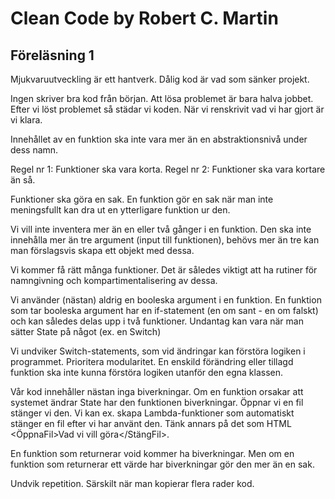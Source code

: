 # Clean Code by Robert C. Martin

## Föreläsning 1

Mjukvaruutveckling är ett hantverk. Dålig kod är vad som sänker projekt.

Ingen skriver bra kod från början. Att lösa problemet är bara halva jobbet. Efter vi löst problemet så städar vi koden. När vi renskrivit vad vi har gjort är vi klara.

Innehållet av en funktion ska inte vara mer än en abstraktionsnivå under dess namn.

Regel nr 1: Funktioner ska vara korta.
Regel nr 2: Funktioner ska vara kortare än så.

Funktioner ska göra en sak. En funktion gör en sak när man inte meningsfullt kan dra ut en ytterligare funktion ur den.

Vi vill inte inventera mer än en eller två gånger i en funktion. Den ska inte innehålla mer än tre argument (input till funktionen), behövs mer än tre kan man förslagsvis skapa ett objekt med dessa.

Vi kommer få rätt många funktioner. Det är således viktigt att ha rutiner för namngivning och kompartimentalisering av dessa.

Vi använder (nästan) aldrig en booleska argument i en funktion. En funktion som tar booleska argument har en if-statement (en om sant - en om falskt) och kan således delas upp i två funktioner. Undantag kan vara när man sätter State på något (ex. en Switch)

Vi undviker Switch-statements, som vid ändringar kan förstöra logiken i programmet. Prioritera modularitet. En enskild förändring eller tillagd funktion ska inte kunna förstöra logiken utanför den egna klassen.

Vår kod innehåller nästan inga biverkningar. Om en funktion orsakar att systemet ändrar State har den funktionen biverkningar. Öppnar vi en fil stänger vi den. Vi kan ex. skapa Lambda-funktioner som automatiskt stänger en fil efter vi har använt den. Tänk annars på det som HTML <ÖppnaFil>Vad vi vill göra</StängFil>.

En funktion som returnerar void kommer ha biverkningar. Men om en funktion som returnerar ett värde har biverkningar gör den mer än en sak.

Undvik repetition. Särskilt när man kopierar flera rader kod.
